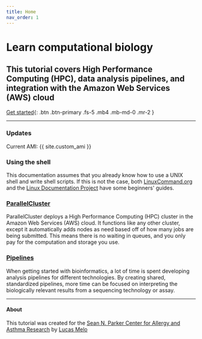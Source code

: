 ```yaml
---
title: Home
nav_order: 1
---
```


# Learn computational biology
## This tutorial covers High Performance Computing (HPC), data analysis pipelines, and integration with the Amazon Web Services (AWS) cloud
[Get started](/aws-docs/docs/getstarted){: .btn .btn-primary .fs-5 .mb4 .mb-md-0 .mr-2 }

---

### Updates
Current AMI: {{ site.custom_ami }}

### Using the shell
This documentation assumes that you already know how to use a UNIX shell and write shell scripts.
If this is not the case, both
[LinuxCommand.org](http://linuxcommand.org) and the
[Linux Documentation Project](https://www.tldp.org/LDP/Bash-Beginners-Guide/html/index.html) have some beginners' guides.

### [ParallelCluster](/aws-docs/docs/parallelcluster)
ParallelCluster deploys a High Performance Computing (HPC) cluster in the Amazon Web Services (AWS) cloud.
It functions like any other cluster, except it automatically adds nodes as need based off of how many jobs are being submitted.
This means there is no waiting in queues, and you only pay for the computation and storage you use.

### [Pipelines](/aws-docs/docs/pipelines)
When getting started with bioinformatics, a lot of time is spent developing analysis pipelines for different technologies.
By creating shared, standardized pipelines, more time can be focused on interpreting the biologically relevant results from a sequencing technology or assay.

---
#### About
This tutorial was created for the
[Sean N. Parker Center for Allergy and Asthma Research](https://med.stanford.edu/allergyandasthma.html) by
[Lucas Melo](https://github.com/lanmelo)

